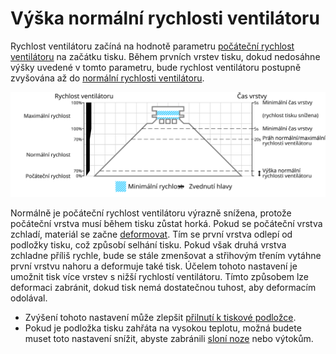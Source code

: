 Výška normální rychlosti ventilátoru
=====

Rychlost ventilátoru začíná na hodnotě parametru [počáteční rychlost ventilátoru](cool_fan_speed_0.md) na začátku tisku. Během prvních vrstev tisku, dokud nedosáhne výšky uvedené v tomto parametru, bude rychlost ventilátoru postupně zvyšována až do [normální rychlosti ventilátoru](cool_fan_speed_min.md).

![Jaká rychlost ventilátoru se používá, a kde](../images/cool_fan_speed_cs.svg)

Normálně je počáteční rychlost ventilátoru výrazně snížena, protože počáteční vrstva musí během tisku zůstat horká. Pokud se počáteční vrstva zchladí, materiál se začne [deformovat](../troubleshooting/warping.md). Tím se první vrstva odlepí od podložky tisku, což způsobí selhání tisku. Pokud však druhá vrstva zchladne příliš rychle, bude se stále zmenšovat a střihovým třením vytáhne první vrstvu nahoru a deformuje také tisk. Účelem tohoto nastavení je umožnit tisk více vrstev s nižší rychlostí ventilátoru. Tímto způsobem lze deformaci zabránit, dokud tisk nemá dostatečnou tuhost, aby deformacím odolával.

* Zvýšení tohoto nastavení může zlepšit [přilnutí k tiskové podložce](../troubleshooting/bed_adhesion_problems.md).
* Pokud je podložka tisku zahřáta na vysokou teplotu, možná budete muset toto nastavení snížit, abyste zabránili [sloní noze](../troubleshooting/elephants_foot.md) nebo výtokům.
